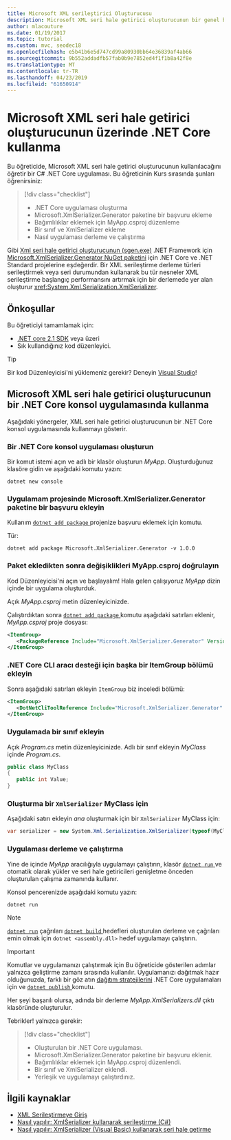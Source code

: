 ```yaml
---
title: Microsoft XML serileştirici Oluşturucusu
description: Microsoft XML seri hale getirici oluşturucunun bir genel bakış. XML seri hale getirici oluşturucunun bir XML serileştirme derleme projenizde yer alan türleri oluşturmak için kullanın.
author: mlacouture
ms.date: 01/19/2017
ms.topic: tutorial
ms.custom: mvc, seodec18
ms.openlocfilehash: e5b41b6e5d747cd99a80930bb64e36839af4ab66
ms.sourcegitcommit: 9b552addadfb57fab0b9e7852ed4f1f1b8a42f8e
ms.translationtype: MT
ms.contentlocale: tr-TR
ms.lasthandoff: 04/23/2019
ms.locfileid: "61650914"
---
```

# <a name="using-microsoft-xml-serializer-generator-on-net-core"></a>Microsoft XML seri hale getirici oluşturucunun üzerinde .NET Core kullanma

Bu öğreticide, Microsoft XML seri hale getirici oluşturucunun kullanılacağını öğretir bir C# .NET Core uygulaması. Bu öğreticinin Kurs sırasında şunları öğrenirsiniz:

> [!div class="checklist"]
> * .NET Core uygulaması oluşturma
> * Microsoft.XmlSerializer.Generator paketine bir başvuru ekleme
> * Bağımlılıklar eklemek için MyApp.csproj düzenleme
> * Bir sınıf ve XmlSerializer ekleme
> * Nasıl uygulaması derleme ve çalıştırma

Gibi [Xml seri hale getirici oluşturucunun (sgen.exe)](../../standard/serialization/xml-serializer-generator-tool-sgen-exe.md) .NET Framework için [Microsoft.XmlSerializer.Generator NuGet paketini](https://www.nuget.org/packages/Microsoft.XmlSerializer.Generator) için .NET Core ve .NET Standard projelerine eşdeğerdir. Bir XML serileştirme derleme türleri serileştirmek veya seri durumundan kullanarak bu tür nesneler XML serileştirme başlangıç performansını artırmak için bir derlemede yer alan oluşturur <xref:System.Xml.Serialization.XmlSerializer>.

## <a name="prerequisites"></a>Önkoşullar

Bu öğreticiyi tamamlamak için:

* [.NET core 2.1 SDK](https://www.microsoft.com/net/download) veya üzeri
* Sık kullandığınız kod düzenleyici.

> [!TIP]
> Bir kod Düzenleyicisi'ni yüklemeniz gerekir? Deneyin [Visual Studio](https://aka.ms/vsdownload?utm_source=mscom&utm_campaign=msdocs)!

## <a name="use-microsoft-xml-serializer-generator-in-a-net-core-console-application"></a>Microsoft XML seri hale getirici oluşturucunun bir .NET Core konsol uygulamasında kullanma

Aşağıdaki yönergeler, XML seri hale getirici oluşturucunun bir .NET Core konsol uygulamasında kullanmayı gösterir.

### <a name="create-a-net-core-console-application"></a>Bir .NET Core konsol uygulaması oluşturun

Bir komut istemi açın ve adlı bir klasör oluşturun *MyApp*. Oluşturduğunuz klasöre gidin ve aşağıdaki komutu yazın:

```console
dotnet new console
```

### <a name="add-a-reference-to-the-microsoftxmlserializergenerator-package-in-the-myapp-project"></a>Uygulamam projesinde Microsoft.XmlSerializer.Generator paketine bir başvuru ekleyin

Kullanım [ `dotnet add package` ](../tools//dotnet-add-package.md) projenize başvuru eklemek için komutu.

Tür:

```console
dotnet add package Microsoft.XmlSerializer.Generator -v 1.0.0
```

### <a name="verify-changes-to-myappcsproj-after-adding-the-package"></a>Paket ekledikten sonra değişiklikleri MyApp.csproj doğrulayın

Kod Düzenleyicisi'ni açın ve başlayalım! Hala gelen çalışıyoruz *MyApp* dizin içinde bir uygulama oluşturduk.

Açık *MyApp.csproj* metin düzenleyicinizde.

Çalıştırdıktan sonra [ `dotnet add package` ](../tools//dotnet-add-package.md) komutu aşağıdaki satırları eklenir, *MyApp.csproj* proje dosyası:

 ```xml
 <ItemGroup>
    <PackageReference Include="Microsoft.XmlSerializer.Generator" Version="1.0.0" />
 </ItemGroup>
 ```

### <a name="add-another-itemgroup-section-for-net-core-cli-tool-support"></a>.NET Core CLI aracı desteği için başka bir ItemGroup bölümü ekleyin

Sonra aşağıdaki satırları ekleyin `ItemGroup` biz inceledi bölümü:

 ```xml
 <ItemGroup>
    <DotNetCliToolReference Include="Microsoft.XmlSerializer.Generator" Version="1.0.0" />
 </ItemGroup>
 ```

### <a name="add-a-class-in-the-application"></a>Uygulamada bir sınıf ekleyin

Açık *Program.cs* metin düzenleyicinizde. Adlı bir sınıf ekleyin *MyClass* içinde *Program.cs*.

```csharp
public class MyClass
{
   public int Value;
}
```

### <a name="create-an-xmlserializer-for-myclass"></a>Oluşturma bir `XmlSerializer` MyClass için

Aşağıdaki satırı ekleyin *ana* oluşturmak için bir `XmlSerializer` MyClass için:

```csharp
var serializer = new System.Xml.Serialization.XmlSerializer(typeof(MyClass));
```

### <a name="build-and-run-the-application"></a>Uygulaması derleme ve çalıştırma

Yine de içinde *MyApp* aracılığıyla uygulamayı çalıştırın, klasör [ `dotnet run` ](../tools/dotnet-run.md) ve otomatik olarak yükler ve seri hale getiricileri genişletme önceden oluşturulan çalışma zamanında kullanır.

Konsol pencerenizde aşağıdaki komutu yazın:

```console
dotnet run
```

> [!NOTE]
> [`dotnet run`](../tools/dotnet-run.md) çağrıları [ `dotnet build` ](../tools/dotnet-build.md) hedefleri oluşturulan derleme ve çağrıları emin olmak için `dotnet <assembly.dll>` hedef uygulamayı çalıştırın.

> [!IMPORTANT]
> Komutlar ve uygulamanızı çalıştırmak için Bu öğreticide gösterilen adımlar yalnızca geliştirme zamanı sırasında kullanılır. Uygulamanızı dağıtmak hazır olduğunuzda, farklı bir göz atın [dağıtım stratejilerini](../deploying/index.md) .NET Core uygulamaları için ve [ `dotnet publish` ](../tools/dotnet-publish.md) komutu.

Her şeyi başarılı olursa, adında bir derleme *MyApp.XmlSerializers.dll* çıktı klasöründe oluşturulur.

Tebrikler! yalnızca gerekir:
> [!div class="checklist"]
> * Oluşturulan bir .NET Core uygulaması.
> * Microsoft.XmlSerializer.Generator paketine bir başvuru eklenir.
> * Bağımlılıklar eklemek için MyApp.csproj düzenlendi.
> * Bir sınıf ve XmlSerializer eklendi.
> * Yerleşik ve uygulamayı çalıştırdınız.

## <a name="related-resources"></a>İlgili kaynaklar

* [XML Serileştirmeye Giriş](../../standard/serialization/introducing-xml-serialization.md)
* [Nasıl yapılır: XmlSerializer kullanarak serileştirme (C#)](../../csharp/programming-guide/concepts/linq/how-to-serialize-using-xmlserializer.md)
* [Nasıl yapılır: XmlSerializer (Visual Basic) kullanarak seri hale getirme](../../visual-basic/programming-guide/concepts/linq/how-to-serialize-using-xmlserializer.md)